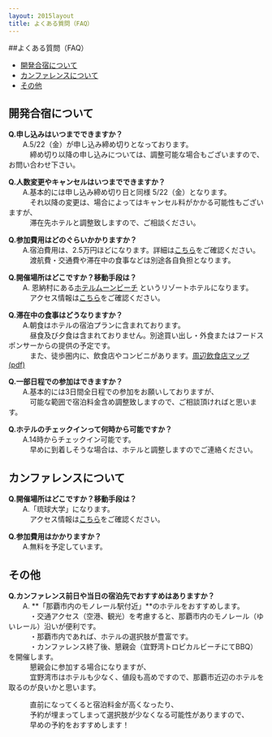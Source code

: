 ```yaml
---
layout: 2015layout
title: よくある質問（FAQ）
---
```


##よくある質問（FAQ）
 * [開発合宿について](#camp)
 * [カンファレンスについて](#conference)
 * [その他](#etc)

<a name="camp"></a>
## 開発合宿について
**Q.申し込みはいつまでできますか？**  
　　A.5/22（金）が申し込み締め切りとなっております。  
　　　締め切り以降の申し込みについては、調整可能な場合もございますので、お問い合わせ下さい。  

**Q.人数変更やキャンセルはいつまでできますか？**  
　　A.基本的には申し込み締め切り日と同様 5/22（金）となります。  
　　　それ以降の変更は、場合によってはキャンセル料がかかる可能性もございますが、  
　　　滞在先ホテルと調整致しますので、ご相談ください。  

**Q.参加費用はどのぐらいかかりますか？**  
　　A.宿泊費用は、2.5万円ほどになります。詳細は[こちら](/2015/camp.html)をご確認ください。  
　　　渡航費・交通費や滞在中の食事などは別途各自負担となります。  

**Q.開催場所はどこですか？移動手段は？**  
　　A.  恩納村にある[ホテルムーンビーチ](http://www.moonbeach.co.jp/) というリゾートホテルになります。  
　　　アクセス情報は[こちら](http://www.moonbeach.co.jp/about_hotel/access/)をご確認ください。  

**Q.滞在中の食事はどうなりますか？**  
　　A.朝食はホテルの宿泊プランに含まれております。  
　　　昼食及び夕食は含まれておりません。別途買い出し・外食またはフードスポンサーからの提供の予定です。  
　　　また、徒歩圏内に、飲食店やコンビニがあります。[周辺飲食店マップ(pdf)](http://www.moonbeach.co.jp/common/images/uploads/2010/08/%E4%BD%8E%E8%A7%A3%E5%83%8F%E5%BA%A6%E7%89%88%E3%83%9B%E3%83%86%E3%83%AB%E3%83%A0%E3%83%BC%E3%83%B3%E3%83%93%E3%83%BC%E3%83%81%E5%91%A8%E8%BE%BA%E9%A3%B2%E9%A3%9F%E5%BA%97%E3%83%9E%E3%83%83%E3%83%97002.pdf)  

**Q.一部日程での参加はできますか？**  
　　A.基本的には3日間全日程での参加をお願いしておりますが、  
　　　可能な範囲で宿泊料金含め調整致しますので、ご相談頂ければと思います。  

**Q.ホテルのチェックインって何時から可能ですか？**  
　　A.14時からチェックイン可能です。  
　　　早めに到着しそうな場合は、ホテルと調整しますのでご連絡ください。  

<a name="conference"></a>
## カンファレンスについて

**Q.開催場所はどこですか？移動手段は？**  
　　A.「琉球大学」になります。  
　　　アクセス情報は[こちら](http://www.u-ryukyu.ac.jp/univ_info/general/access/index.html)をご確認ください。  

**Q.参加費用はかかりますか？**  
　　A.無料を予定しています。  

<a name="etc"></a>
## その他

**Q.カンファレンス前日や当日の宿泊先でおすすめはありますか？**  
　　A. **「那覇市内のモノレール駅付近」**のホテルをおすすめします。  
　　　・交通アクセス（空港、観光）を考慮すると、那覇市内のモノレール（ゆいレール）沿いが便利です。  
　　　・那覇市内であれば、ホテルの選択肢が豊富です。  
　　　・カンファレンス終了後、懇親会（宜野湾トロピカルビーチにてBBQ）を開催します。  
　　　懇親会に参加する場合になりますが、  
　　　宜野湾市はホテルも少なく、値段も高めですので、那覇市近辺のホテルを取るのが良いかと思います。  

　　　直前になってくると宿泊料金が高くなったり、  
　　　予約が埋まってしまって選択肢が少なくなる可能性がありますので、  
　　　早めの予約をおすすめします！  

